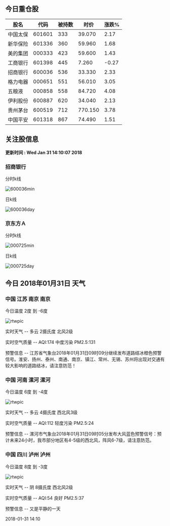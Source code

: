 
## 今日重仓股 

|股名|代码|被持数|时价|涨跌%|
|---|---|---|---|---|
|中国太保|601601|333|39.070|2.17|
|新华保险|601336|360|59.960|1.68|
|美的集团|000333|423|59.600|1.43|
|工商银行|601398|445|7.260|-0.27|
|招商银行|600036|536|33.330|2.33|
|格力电器|000651|551|56.010|3.05|
|五粮液|000858|558|84.720|4.08|
|伊利股份|600887|620|34.040|2.13|
|贵州茅台|600519|712|770.150|3.78|
|中国平安|601318|867|74.490|1.51|

## 关注股信息
**更新时间 : Wed Jan 31 14:10:07 2018**
### 招商银行 
分时k线

![600036min](http://image.sinajs.cn/newchart/min/n/sh600036.gif)

日k线

![600036day](http://image.sinajs.cn/newchart/daily/n/sh600036.gif)

### 京东方Ａ 
分时k线

![000725min](http://image.sinajs.cn/newchart/min/n/sz000725.gif)

日k线

![000725day](http://image.sinajs.cn/newchart/daily/n/sz000725.gif)
## 今日 2018年01月31日 天气
### 中国 江苏 南京 南京

今日温度 2度 到 -6度

![rtwpic](http://app1.showapi.com/weather/icon/day/01.png)

实时天气 -- 多云 2摄氏度 北风2级

实时空气质量 -- AQI:174 中度污染 PM2.5:131

预警信息 -- 江苏省气象台2018年01月31日09时09分继续发布道路结冰橙色预警信号。淮安、扬州、泰州、南通、南京、镇江、常州、无锡、苏州将出现对交通有较大影响的道路结冰，请注意防范！
    
### 中国 河南 漯河 漯河

今日温度 6度 到 -4度

![rtwpic](http://app1.showapi.com/weather/icon/day/01.png)

实时天气 -- 多云 4摄氏度 西北风3级

实时空气质量 -- AQI:112 轻度污染 PM2.5:24

预警信息 -- 漯河市气象台2018年01月31日09时05分发布大风蓝色预警信号：预计未来24小时，我市部分地区有4-5级的西北风，阵风6-7级，请注意防范。
    
### 中国 四川 泸州 泸州

今日温度 8度 到 -3度

![rtwpic](http://app1.showapi.com/weather/icon/day/02.png)

实时天气 -- 阴 8摄氏度 西北风2级

实时空气质量 -- AQI:54 良好 PM2.5:37

预警信息 -- 又是平静的一天
    
2018-01-31 14:10